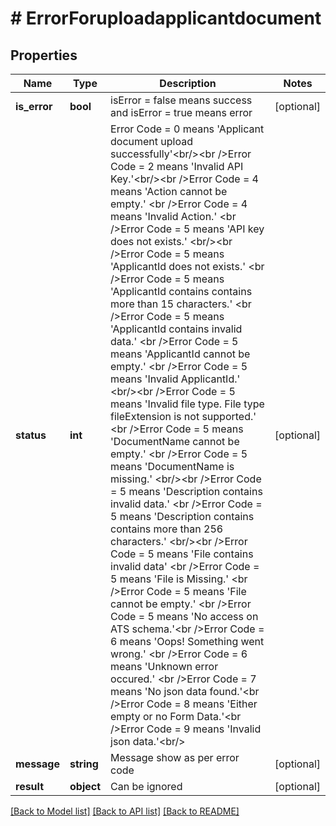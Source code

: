 # # ErrorForuploadapplicantdocument

## Properties

Name | Type | Description | Notes
------------ | ------------- | ------------- | -------------
**is_error** | **bool** | isError &#x3D; false means success and isError &#x3D; true means error | [optional]
**status** | **int** | Error Code &#x3D; 0 means &#39;Applicant document upload successfully&#39;&lt;br/&gt;&lt;br /&gt;Error Code &#x3D; 2 means &#39;Invalid API Key.&#39;&lt;br/&gt;&lt;br /&gt;Error Code &#x3D; 4 means &#39;Action cannot be empty.&#39; &lt;br /&gt;Error Code &#x3D; 4 means &#39;Invalid Action.&#39; &lt;br /&gt;Error Code &#x3D; 5 means &#39;API key does not exists.&#39; &lt;br/&gt;&lt;br /&gt;Error Code &#x3D; 5 means &#39;ApplicantId does not exists.&#39; &lt;br /&gt;Error Code &#x3D; 5 means &#39;ApplicantId contains contains more than 15 characters.&#39; &lt;br /&gt;Error Code &#x3D; 5 means &#39;ApplicantId contains invalid data.&#39; &lt;br /&gt;Error Code &#x3D; 5 means &#39;ApplicantId cannot be empty.&#39; &lt;br /&gt;Error Code &#x3D; 5 means &#39;Invalid ApplicantId.&#39; &lt;br/&gt;&lt;br /&gt;Error Code &#x3D; 5 means &#39;Invalid file type. File type fileExtension is not supported.&#39; &lt;br /&gt;Error Code &#x3D; 5 means &#39;DocumentName cannot be empty.&#39; &lt;br /&gt;Error Code &#x3D; 5 means &#39;DocumentName is missing.&#39; &lt;br/&gt;&lt;br /&gt;Error Code &#x3D; 5 means &#39;Description contains invalid data.&#39; &lt;br /&gt;Error Code &#x3D; 5 means &#39;Description contains contains more than 256 characters.&#39; &lt;br/&gt;&lt;br /&gt;Error Code &#x3D; 5 means &#39;File contains invalid data&#39; &lt;br /&gt;Error Code &#x3D; 5 means &#39;File is Missing.&#39; &lt;br /&gt;Error Code &#x3D; 5 means &#39;File cannot be empty.&#39; &lt;br /&gt;Error Code &#x3D; 5 means &#39;No access on ATS schema.&#39;&lt;br /&gt;Error Code &#x3D; 6 means &#39;Oops! Something went wrong.&#39; &lt;br /&gt;Error Code &#x3D; 6 means &#39;Unknown error occured.&#39; &lt;br /&gt;Error Code &#x3D; 7 means &#39;No json data found.&#39;&lt;br /&gt;Error Code &#x3D; 8 means &#39;Either empty or no Form Data.&#39;&lt;br /&gt;Error Code &#x3D; 9 means &#39;Invalid json data.&#39;&lt;br/&gt; | [optional]
**message** | **string** | Message show as per error code | [optional]
**result** | **object** | Can be ignored | [optional]

[[Back to Model list]](../../README.md#models) [[Back to API list]](../../README.md#endpoints) [[Back to README]](../../README.md)
